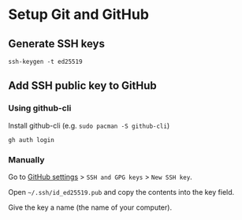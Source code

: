 # Setup Git and GitHub

## Generate SSH keys

```
ssh-keygen -t ed25519
```

## Add SSH public key to GitHub

### Using github-cli
Install github-cli (e.g. `sudo pacman -S github-cli`)

```
gh auth login
```
### Manually

Go to [GitHub settings](https://github.com/settings) > `SSH and GPG keys` > `New SSH key`.

Open `~/.ssh/id_ed25519.pub` and copy the contents into the key field.

Give the key a name (the name of your computer).

